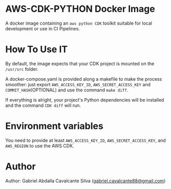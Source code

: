 # AWS-CDK-PYTHON Docker Image

A docker image containing an `aws python CDK` toolkit suitable for local development or use in CI Pipelines.

# How To Use IT

By default, the image expects that your CDK project is mounted on the `/usr/src` folder.

A docker-compose.yaml is provided along a makefile to make the process smoother: just export `AWS_ACCESS_KEY_ID`, `AWS_SECRET_ACCESS_KEY` and `COMMIT_HASH`(OPTIONAL) and use the command `make diff`.

If everything is alright, your project's Python dependencies will be installed and the command `CDK diff` will run.

# Environment variables

You need to provide at least `AWS_ACCESS_KEY_ID`, `AWS_SECRET_ACCESS_KEY`, and `AWS_REGION` to use the AWS CDK.

# Author

Author: Gabriel Abdalla Cavalcante Silva (gabriel.cavalcante88@gmail.com)
